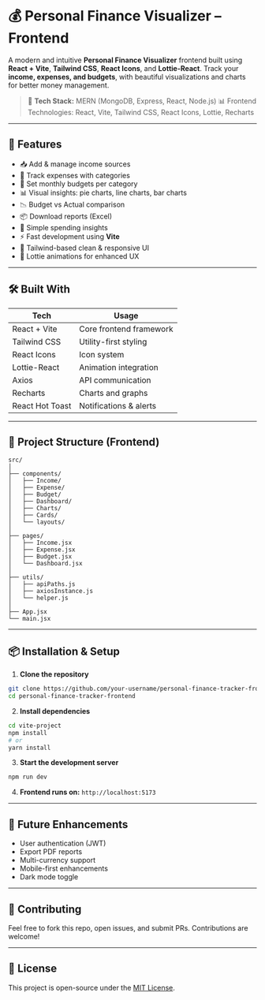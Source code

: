 # 💰 Personal Finance Visualizer – Frontend

A modern and intuitive **Personal Finance Visualizer** frontend built using **React + Vite**, **Tailwind CSS**, **React Icons**, and **Lottie-React**. Track your **income, expenses, and budgets**, with beautiful visualizations and charts for better money management.

> 🔗 **Tech Stack:** MERN (MongoDB, Express, React, Node.js)
> 📊 Frontend Technologies: React, Vite, Tailwind CSS, React Icons, Lottie, Recharts

---

## 🚀 Features

* 📥 Add & manage income sources
* 💸 Track expenses with categories
* 🧾 Set monthly budgets per category
* 📊 Visual insights: pie charts, line charts, bar charts
* 📉 Budget vs Actual comparison
* 📦 Download reports (Excel)
* 🧠 Simple spending insights
* ⚡ Fast development using **Vite**
* 🎨 Tailwind-based clean & responsive UI
* 🤖 Lottie animations for enhanced UX

---

## 🛠️ Built With

| Tech            | Usage                   |
| --------------- | ----------------------- |
| React + Vite    | Core frontend framework |
| Tailwind CSS    | Utility-first styling   |
| React Icons     | Icon system             |
| Lottie-React    | Animation integration   |
| Axios           | API communication       |
| Recharts        | Charts and graphs       |
| React Hot Toast | Notifications & alerts  |

---

## 📁 Project Structure (Frontend)

```
src/
│
├── components/
│   ├── Income/
│   ├── Expense/
│   ├── Budget/
│   ├── Dashboard/
│   ├── Charts/
│   ├── Cards/
│   └── layouts/
│
├── pages/
│   ├── Income.jsx
│   ├── Expense.jsx
│   ├── Budget.jsx
│   └── Dashboard.jsx
│
├── utils/
│   ├── apiPaths.js
│   ├── axiosInstance.js
│   └── helper.js
│
├── App.jsx
└── main.jsx
```

---

## 📦 Installation & Setup

1. **Clone the repository**

```bash
git clone https://github.com/your-username/personal-finance-tracker-frontend.git
cd personal-finance-tracker-frontend
```

2. **Install dependencies**

```bash
cd vite-project
npm install
# or
yarn install

```

3. **Start the development server**

```bash
npm run dev
```

4. **Frontend runs on:** `http://localhost:5173`

---

## 🧩 Future Enhancements

* User authentication (JWT)
* Export PDF reports
* Multi-currency support
* Mobile-first enhancements
* Dark mode toggle

---

## 🤝 Contributing

Feel free to fork this repo, open issues, and submit PRs. Contributions are welcome!

---

## 📄 License

This project is open-source under the [MIT License](LICENSE).

